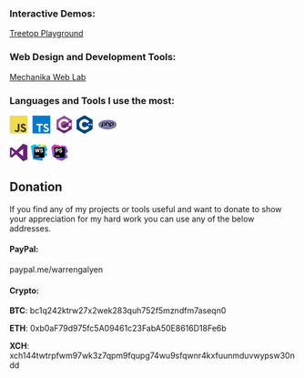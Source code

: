 ### Interactive Demos: 

<a href="https://treetop-playground.github.io">Treetop Playground</a>

### Web Design and Development Tools:

<a href="https://github.com/mechanika-lab-apps">Mechanika Web Lab</a>

### Languages and Tools I use the most:

<a href="https://www.javascript.com/"><img src="https://github.com/devicons/devicon/blob/master/icons/javascript/javascript-original.svg" width="32"></a>&nbsp;
<a href="https://www.typescriptlang.org/"><img src="https://github.com/devicons/devicon/blob/master/icons/typescript/typescript-original.svg" width="32"></a>&nbsp;
<a href="https://docs.microsoft.com/en-us/dotnet/csharp/"><img src="https://github.com/devicons/devicon/blob/master/icons/csharp/csharp-original.svg" width="32"></a>&nbsp;<a href="https://www.cplusplus.com/"><img src="https://github.com/devicons/devicon/blob/master/icons/cplusplus/cplusplus-plain.svg" width="32"></a>&nbsp;
<a href="https://www.php.net/"><img src="https://github.com/devicons/devicon/blob/master/icons/php/php-original.svg" width="32"></a>

<a href="https://code.visualstudio.com/"><img src="https://github.com/devicons/devicon/blob/master/icons/visualstudio/visualstudio-plain.svg" width="32"></a>&nbsp;<a href="https://www.jetbrains.com/webstorm/"><img src="https://github.com/devicons/devicon/blob/master/icons/webstorm/webstorm-original.svg" width="32"></a>&nbsp;<a href="https://www.jetbrains.com/phpstorm/"><img src="https://github.com/devicons/devicon/blob/master/icons/phpstorm/phpstorm-original.svg" width="32"></a>&nbsp;


## Donation

If you find any of my projects or tools useful and want to donate to show your appreciation for my hard work you can use any of the below addresses.

#### PayPal:  

paypal.me/warrengalyen

#### Crypto:

**BTC**: bc1q242ktrw27x2wek283quh752f5mzndfm7aseqn0

**ETH**: 0xb0aF79d975fc5A09461c23FabA50E8616D18Fe6b

**XCH**: xch144twtrpfwm97wk3z7qpm9fqupg74wu9sfqwnr4kxfuunmduvwypsw30ndd




